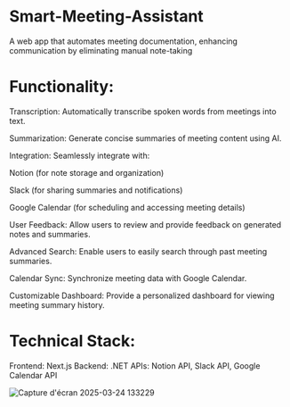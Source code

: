# Smart-Meeting-Assistant
A web app that automates meeting documentation, enhancing communication by eliminating manual note-taking


# Functionality:

Transcription: Automatically transcribe spoken words from meetings into text. <br /> 

Summarization: Generate concise summaries of meeting content using AI.<br /> 

Integration: Seamlessly integrate with:<br /> 

Notion (for note storage and organization)<br /> 

Slack (for sharing summaries and notifications)<br /> 

Google Calendar (for scheduling and accessing meeting details)<br /> 

User Feedback: Allow users to review and provide feedback on generated notes and summaries.<br /> 

Advanced Search: Enable users to easily search through past meeting summaries.<br /> 

Calendar Sync: Synchronize meeting data with Google Calendar.<br /> 

Customizable Dashboard: Provide a personalized dashboard for viewing meeting summary history.<br /> 



# Technical Stack:

Frontend: Next.js
Backend: .NET
APIs: Notion API, Slack API, Google Calendar API

![Capture d'écran 2025-03-24 133229](https://github.com/user-attachments/assets/483d073b-82b8-4ea6-999b-228b1bda1d22)
